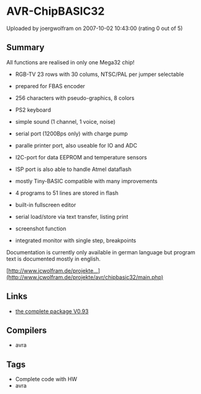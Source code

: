 # AVR-ChipBASIC32

Uploaded by joergwolfram on 2007-10-02 10:43:00 (rating 0 out of 5)

## Summary

All functions are realised in only one Mega32 chip!


- RGB-TV 23 rows with 30 colums, NTSC/PAL per jumper selectable  

- prepared for FBAS encoder  

- 256 characters with pseudo-graphics, 8 colors  

- PS2 keyboard  

- simple sound (1 channel, 1 voice, noise)  

- serial port (1200Bps only) with charge pump  

- paralle printer port, also useable for IO and ADC  

- I2C-port for data EEPROM and temperature sensors  

- ISP port is also able to handle Atmel dataflash  

- mostly Tiny-BASIC compatible with many improvements  

- 4 programs to 51 lines are stored in flash  

- built-in fullscreen editor  

- serial load/store via text transfer, listing print  

- screenshot function  

- integrated monitor with single step, breakpoints


Documentation is currently only available in german language but program text is documented mostly in english.


[http://www.jcwolfram.de/projekte...](http://www.jcwolfram.de/projekte/avr/chipbasic32/main.php)

## Links

- [the complete package V0.93](http://prdownload.berlios.de/avr-chipbasic/avr-chipbasic-m32_v0.93.tar.gz)

## Compilers

- avra

## Tags

- Complete code with HW
- avra
